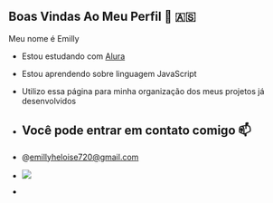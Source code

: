 ## Boas Vindas Ao Meu Perfil 👋 🇦🇸

Meu nome é Emilly

- Estou estudando com [Alura](https;//www.alura.com.br)
- Estou aprendendo sobre linguagem JavaScript
- Utilizo essa página para minha organização dos meus projetos já desenvolvidos

-  ## Você pode entrar em contato comigo 📫

-  @emillyheloise720@gmail.com

-  ![](https://media.tenor.com/u_dz7SKQiGsAAAAj/manidhaya.gif)
- 
